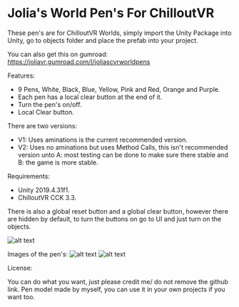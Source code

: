 # Jolia's World Pen's For ChilloutVR

These pen's are for ChilloutVR Worlds, simply import the Unity Package into Unity, go to objects folder and place the prefab into your project.

You can also get this on gumroad: https://joliavr.gumroad.com/l/joliascvrworldpens

Features:

- 9 Pens, White, Black, Blue, Yellow, Pink and Red, Orange and Purple.
- Each pen has a local clear button at the end of it.
- Turn the pen's on/off.
- Local Clear button.

There are two versions:

- V1: Uses aminations is the current recommended version.
- V2: Uses no aminations but uses Method Calls, this isn't recommended version unto A: most testing can be done to make sure there stable and B: the game is more stable.

Requirements:

- Unity 2019.4.31f1.
- ChilloutVR CCK 3.3.

There is also a global reset button and a global clear button, however there are hidden by default, to turn the buttons on go to UI and just turn on the objects.

![alt text](https://i.imgur.com/2AarESA.jpeg)


Images of the pen's:
![alt text](https://i.imgur.com/N1qzLqW.jpeg)
![alt text](https://i.imgur.com/QAiJfsj.jpeg)

License:

You can do what you want, just please credit me/ do not remove the github link. Pen model made by myself, you can use it in your own projects if you want too.

